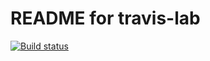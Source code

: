 # README for travis-lab

[![Build status](https://travis-ci.org/iusk/travis-lab.svg?master)](https://travis-ci.org/iusk)
